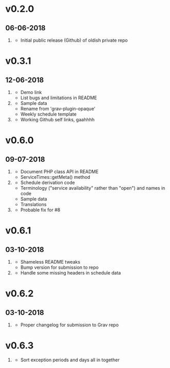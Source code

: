 # v0.2.0
##  06-06-2018

1. [](#new)
    * Initial public release (Github) of oldish private repo

# v0.3.1
## 12-06-2018

1. [](#new)
    * Demo link
    * List bugs and limitations in README
2. [](#improved)
    * Sample data
    * Rename from 'grav-plugin-opaque'
    * Weekly schedule template
3. [](#bugfix)
     * Working Github self links, gaahhhh

# v0.6.0
## 09-07-2018

1. [](#new)
    * Document PHP class API in README
    * ServiceTimes::getMeta() method
2. [](#improved)
    * Schedule derivation code
    * Terminology ("service availability" rather than "open") and names in code
    * Sample data
    * Translations
3. [](#bugfix)
     * Probable fix for #8

# v0.6.1
## 03-10-2018

1. [](#improved)
    * Shameless README tweaks
    * Bump version for submission to repo
2. [](#bugfix)
     * Handle some missing headers in schedule data

# v0.6.2
## 03-10-2018
1. [](#improved)
    * Proper changelog for submission to Grav repo

# v0.6.3
1. [](#improved)
    * Sort exception periods and days all in together
